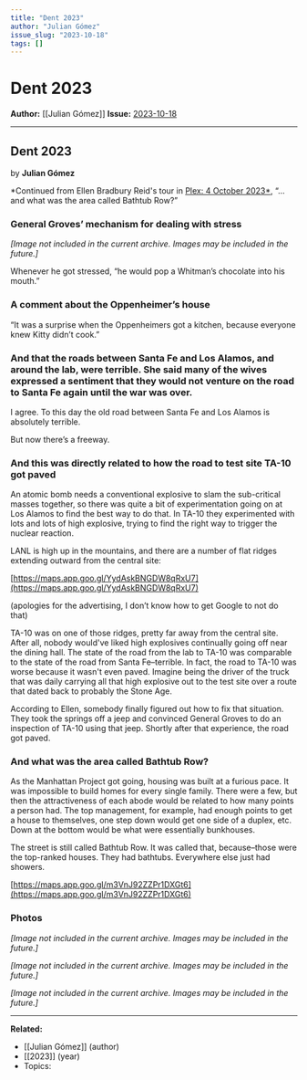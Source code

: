 ```yaml
---
title: "Dent 2023"
author: "Julian Gómez"
issue_slug: "2023-10-18"
tags: []
---
```


# Dent 2023

**Author:** [[Julian Gómez]]
**Issue:** [2023-10-18](https://plex.collectivesensecommons.org/2023-10-18/)

---

## Dent 2023
by **Julian Gómez**

*Continued from Ellen Bradbury Reid's tour in [Plex: 4 October 2023*](__GHOST_URL__/2023-10-04/), “... and what was the area called Bathtub Row?”

### General Groves’ mechanism for dealing with stress

*[Image not included in the current archive. Images may be included in the future.]*

Whenever he got stressed, “he would pop a Whitman’s chocolate into his mouth.”

### A comment about the Oppenheimer’s house
“It was a surprise when the Oppenheimers got a kitchen, because everyone knew Kitty didn’t cook.”

### And that the roads between Santa Fe and Los Alamos, and around the lab, were terrible. She said many of the wives expressed a sentiment that they would not venture on the road to Santa Fe again until the war was over.
I agree. To this day the old road between Santa Fe and Los Alamos is absolutely terrible.

But now there’s a freeway.

### And this was directly related to how the road to test site TA-10 got paved
An atomic bomb needs a conventional explosive to slam the sub-critical masses together, so there was quite a bit of experimentation going on at Los Alamos to find the best way to do that. In TA-10 they experimented with lots and lots of high explosive, trying to find the right way to trigger the nuclear reaction.

LANL is high up in the mountains, and there are a number of flat ridges extending outward from the central site:

[https://maps.app.goo.gl/YydAskBNGDW8qRxU7](https://maps.app.goo.gl/YydAskBNGDW8qRxU7)

(apologies for the advertising, I don’t know how to get Google to not do that)

TA-10 was on one of those ridges, pretty far away from the central site. After all, nobody would've liked high explosives continually going off near the dining hall. The state of the road from the lab to TA-10 was comparable to the state of the road from Santa Fe–terrible. In fact, the road to TA-10 was worse because it wasn't even paved. Imagine being the driver of the truck that was daily carrying all that high explosive out to the test site over a route that dated back to probably the Stone Age.

According to Ellen, somebody finally figured out how to fix that situation. They took the springs off a jeep and convinced General Groves to do an inspection of TA-10 using that jeep. Shortly after that experience, the road got paved.

### And what was the area called Bathtub Row?
As the Manhattan Project got going, housing was built at a furious pace. It was impossible to build homes for every single family. There were a few, but then the attractiveness of each abode would be related to how many points a person had. The top management, for example, had enough points to get a house to themselves, one step down would get one side of a duplex, etc. Down at the bottom would be what were essentially bunkhouses.

The street is still called Bathtub Row. It was called that, because–those were the top-ranked houses. They had bathtubs. Everywhere else just had showers.

[https://maps.app.goo.gl/m3VnJ92ZZPr1DXGt6](https://maps.app.goo.gl/m3VnJ92ZZPr1DXGt6)

### Photos

*[Image not included in the current archive. Images may be included in the future.]*

*[Image not included in the current archive. Images may be included in the future.]*

*[Image not included in the current archive. Images may be included in the future.]*

---

**Related:**
- [[Julian Gómez]] (author)
- [[2023]] (year)
- Topics: 

